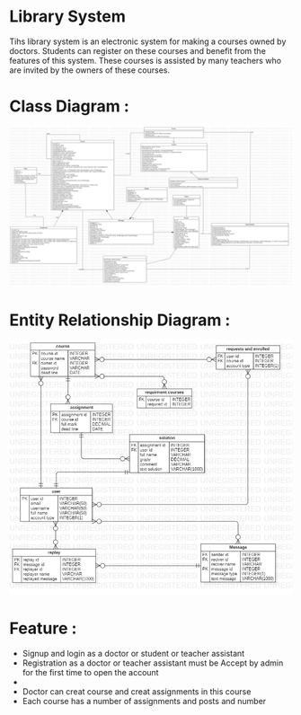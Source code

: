 # Library System 

Tihs library system is an electronic system for making a courses owned by doctors.
Students can register on these courses and benefit from the features of this system.
These courses is assisted by many teachers who are invited by the owners of these courses.

# Class Diagram :

![example 1](https://github.com/abdulkareeme/Library-System/blob/main/LibrarySystemProject/Diagrams/Library%20System%20Digram.jpg)

# Entity Relationship Diagram : 

![example 1](https://github.com/abdulkareeme/Library-System/blob/main/LibrarySystemProject/Diagrams/Library%20System%20ER.jpg)

# Feature :

- Signup and login as a doctor or student or teacher assistant
- Registration as a doctor or teacher assistant must be Accept by admin for the first time to open the account
- 
- Doctor can creat course and creat assignments in this course 
- Each course has a number of assignments and posts and number


